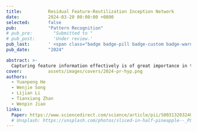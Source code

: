 ```yaml
---
title:          Residual Feature-Reutilization Inception Network
date:           2024-03-20 00:00:00 +0800
selected:       false
pub:            "Pattern Recognition"
# pub_pre:        "Submitted to "
# pub_post:       'Under review.'
pub_last:       ' <span class="badge badge-pill badge-custom badge-warning">CCF B</span>'
pub_date:       "2024"

abstract: >-
  Capturing feature information effectively is of great importance in the field of computer vision. With the development of convolutional neural networks, concepts like residual connection and multiple scales promote continual performance gains in diverse deep learning vision tasks. In this paper, novel residual feature-reutilization inception and split-residual feature-reutilization inception are proposed to improve performance on various vision tasks. It consists of four parallel branches, each with convolutional kernels of different sizes. These branches are interconnected by hierarchically organized channels, similar to residual connections, facilitating information exchange and rich dimensional variations at different levels. This structure enables the acquisition of features with varying granularity and effectively broadens the span of the receptive field in each network layer. Moreover, according to the network structure designed above, split-residual feature-reutilization inceptions can adjust the split ratio of the input information, thereby reducing the number of parameters and guaranteeing the model performance. Specifically, in image classification experiments based on popular vision datasets, such as CIFAR10 (97.94%), CIFAR100 (85.91%), Tiny Imagenet (70.54%) and ImageNet (80.83%), we obtain state-of-the-art results compared with other modern models under the premise that the models’ sizes are approximate and no additional data is used.
cover:          assets/images/covers/2024-pr-hyp.png
authors:
  - Yuanpeng He
  - Wenjie Song
  - Lijian Li
  - Tianxiang Zhan
  - Wenpin Jiao
links:
  Paper: https://www.sciencedirect.com/science/article/pii/S0031320324001900
  # Unsplash: https://unsplash.com/photos/sliced-in-half-pineapple--_PLJZmHZzk
---
```

